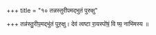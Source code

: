 +++
title = "१० तन्नस्तुरीपमद्भुतं पुरुक्षु"

+++
तन्न॑स्तु॒रीप॒मद्भु॑तं पुरु॒क्षु। देव॑ त्वष्टा रा॒यस्पो॑षं॒ वि ष्य॒ नाभि॑मस्य ॥